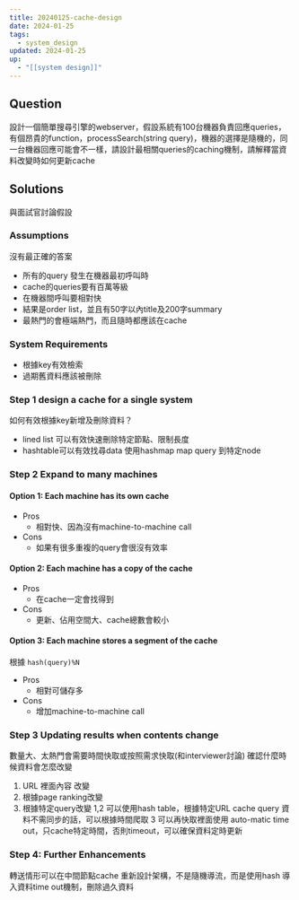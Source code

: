 ```yaml
---
title: 20240125-cache-design
date: 2024-01-25
tags:
  - system_design
updated: 2024-01-25
up:
  - "[[system design]]"
---
```

## Question
設計一個簡單搜尋引擎的webserver，假設系統有100台機器負責回應queries，有個昂貴的function，processSearch(string query)，機器的選擇是隨機的，同一台機器回應可能會不一樣，請設計最相關queries的caching機制，請解釋當資料改變時如何更新cache

## Solutions
與面試官討論假設
### Assumptions
沒有最正確的答案
- 所有的query 發生在機器最初呼叫時
- cache的queries要有百萬等級
- 在機器間呼叫要相對快
- 結果是order list，並且有50字以內title及200字summary
- 最熱門的會極端熱門，而且隨時都應該在cache
### System Requirements
- 根據key有效檢索
- 過期舊資料應該被刪除
### Step 1 design a cache for a single system
如何有效根據key新增及刪除資料？
- lined list 可以有效快速刪除特定節點、限制長度
- hashtable可以有效找尋data
使用hashmap map query 到特定node
### Step 2 Expand to many machines
#### Option 1: Each machine has its own cache
- Pros
	- 相對快、因為沒有machine-to-machine call
- Cons
	- 如果有很多重複的query會很沒有效率
#### Option 2: Each machine has a copy of the cache
- Pros
	- 在cache一定會找得到
- Cons
	- 更新、佔用空間大、cache總數會較小
#### Option 3: Each machine stores a segment of the cache
根據 `hash(query)%N`
- Pros
	- 相對可儲存多
- Cons
	- 增加machine-to-machine call
### Step 3 Updating results when contents change
數量大、太熱門會需要時間快取或按照需求快取(和interviewer討論)
確認什麼時候資料會怎麼改變
1. URL 裡面內容 改變
2. 根據page ranking改變
3. 根據特定query改變
1,2 可以使用hash table，根據特定URL cache query
資料不需同步的話，可以根據時間爬取
3 可以再快取裡面使用 auto-matic time out，只cache特定時間，否則timeout，可以確保資料定時更新
### Step 4: Further Enhancements
轉送情形可以在中間節點cache
重新設計架構，不是隨機導流，而是使用hash
導入資料time out機制，刪除過久資料
